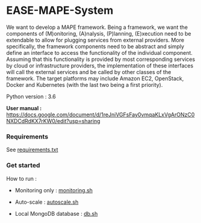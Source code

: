 # EASE-MAPE-System

We want to develop a MAPE framework. Being a framework, we want the components of (M)onitoring, (A)nalysis, (P)lanning, (E)xecution need to be extendable to allow for plugging services from external providers. More specifically, the framework components need to be abstract and simply define an interface to access the functionality of the individual component. Assuming that this functionality is provided by most corresponding services by cloud or infrastructure providers, the implementation of these interfaces will call the external services and be called by other classes of the framework. The target platforms may include Amazon EC2, OpenStack, Docker and Kubernetes (with the last two being a first priority).

Python version : 3.6

**User manual :**
https://docs.google.com/document/d/1reJniVGFsFay0vmqaKLxVgArONzC0NXDCdRdKX7rKW0/edit?usp=sharing

### **Requirements**

See [requirements.txt](./requirements.txt) 


### **Get started**
How to run :

* Monitoring only : [monitoring.sh](scripts/monitoring.sh)

* Auto-scale : [autoscale.sh](scripts/autoscale.sh)

* Local MongoDB database : [db.sh](scripts/db.sh)

